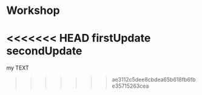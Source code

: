 # Workshop
<<<<<<< HEAD
firstUpdate
secondUpdate
=======


my TEXT 
>>>>>>> ae3112c5dee8cbdea65b618fb6fbe35715263cea

